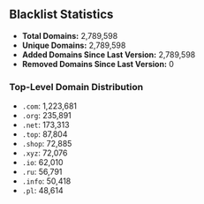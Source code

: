 ## Blacklist Statistics

- **Total Domains:** 2,789,598
- **Unique Domains:** 2,789,598
- **Added Domains Since Last Version:** 2,789,598
- **Removed Domains Since Last Version:** 0

### Top-Level Domain Distribution

-  `.com`: 1,223,681
-  `.org`: 235,891
-  `.net`: 173,313
-  `.top`: 87,804
-  `.shop`: 72,885
-  `.xyz`: 72,076
-  `.io`: 62,010
-  `.ru`: 56,791
-  `.info`: 50,418
-  `.pl`: 48,614

